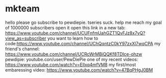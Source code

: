 # mkteam
hello
please go subscribe to pewdiepie. tseries suck. help me reach my goal of 1000000 subscribers
 open it
open this link in a new tab: https://www.youtube.com/channel/UCUFnfmUahGZT1QvFJz8x7yQ?view_as=subscriber
you want to learn how to code:https://www.youtube.com/channel/UChQqntzC0kY97zxXl7wqCPA
my friend's channel: https://www.youtube.com/channel/UCRcWrMBiQQKf8TDIce-ohzw
pewdipie: youtube.con/user/PewDiePie
one of my recent videos: https://www.youtube.com/watch?v=EIlxq4mfVM8
my first/most embaressing video: https://www.youtube.com/watch?v=47BqPHgJ0BM
